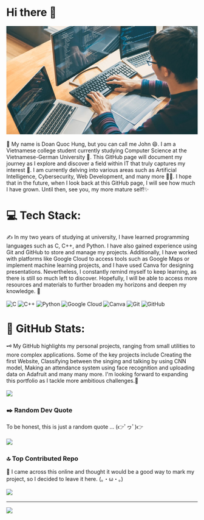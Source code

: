 # Hi there 👋
![Image_Profile](https://github.com/HungExplorer/HungExplorer/blob/main/Profile.jpg)

💫 My name is Doan Quoc Hung, but you can call me John 😄. I am a Vietnamese college student currently studying Computer Science at the Vietnamese-German University 🏫. This GitHub page will document my journey as I explore and discover a field within IT that truly captures my interest 🔭. I am currently delving into various areas such as Artificial Intelligence, Cybersecurity, Web Development, and many more 🧑‍💻. I hope that in the future, when I look back at this GitHub page, I will see how much I have grown. Until then, see you, my more mature self!✨ 

# 💻 Tech Stack:
✍️ In my two years of studying at university, I have learned programming languages such as C, C++, and Python. I have also gained experience using Git and GitHub to store and manage my projects. Additionally, I have worked with platforms like Google Cloud to access tools such as Google Maps or implement machine learning projects, and I have used Canva for designing presentations. Nevertheless, I constantly remind myself to keep learning, as there is still so much left to discover. Hopefully, I will be able to access more resources and materials to further broaden my horizons and deepen my knowledge. 📓 </br> </br>
![C](https://img.shields.io/badge/c-%2300599C.svg?style=for-the-badge&logo=c&logoColor=white) ![C++](https://img.shields.io/badge/c++-%2300599C.svg?style=for-the-badge&logo=c%2B%2B&logoColor=white) ![Python](https://img.shields.io/badge/python-3670A0?style=for-the-badge&logo=python&logoColor=ffdd54) ![Google Cloud](https://img.shields.io/badge/GoogleCloud-%234285F4.svg?style=for-the-badge&logo=google-cloud&logoColor=white) ![Canva](https://img.shields.io/badge/Canva-%2300C4CC.svg?style=for-the-badge&logo=Canva&logoColor=white) ![Git](https://img.shields.io/badge/git-%23F05033.svg?style=for-the-badge&logo=git&logoColor=white) ![GitHub](https://img.shields.io/badge/github-%23121011.svg?style=for-the-badge&logo=github&logoColor=white)

# 📝 GitHub Stats:
🗝️ My GitHub highlights my personal projects, ranging from small utilities to more complex applications. Some of the key projects include Creating the first Website, Classifying between the singing and talking by using CNN model, Making an attendance system using face recognition and uploading data on Adafruit and many many more. I'm looking forward to expanding this portfolio as I tackle more ambitious challenges.🚩</br> </br>
![](https://github-readme-stats.vercel.app/api?username=HungExplorer&theme=radical&hide_border=false&include_all_commits=false&count_private=false)<br/>

### ✒️ Random Dev Quote
To be honest, this is just a random quote ... (👉ﾟヮﾟ)👉 </br> </br>
![](https://quotes-github-readme.vercel.app/api?type=horizontal&theme=radical)

### 🔝 Top Contributed Repo
🛜 I came across this online and thought it would be a good way to mark my project, so I decided to leave it here. (。・ω・。)
</br> </br>
![](https://github-contributor-stats.vercel.app/api?username=HungExplorer&limit=5&theme=radical&combine_all_yearly_contributions=true)

---
[![](https://visitcount.itsvg.in/api?id=HomieHung&icon=0&color=0)](https://visitcount.itsvg.in)
